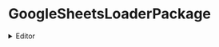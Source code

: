 # GoogleSheetsLoaderPackage

<details>
  <summary>Editor</summary>

  [파일 1](./path/to/file1)
  [파일 2](./path/to/file2)

  <summary>Runtime</summary>

</details>
